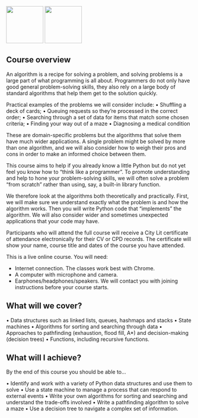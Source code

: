 <img width="100" src="https://github.com/paulinejdavis/algorithmsInPython/assets/111147520/9d48be92-e5dd-4610-bada-439bd4a5f20e">

<img width="100" src="https://github.com/paulinejdavis/algorithmsInPython/assets/111147520/1c335f1f-2633-4a0c-bd9e-bf76d4ef01cf">

## Course overview
An algorithm is a recipe for solving a problem, and solving problems is a large part of what programming is all about. Programmers do not only have good general problem-solving skills, they also rely on a large body of standard algorithms that help them get to the solution quickly.

Practical examples of the problems we will consider include:
• Shuffling a deck of cards;
• Queuing requests so they’re processed in the correct order;
• Searching through a set of data for items that match some chosen criteria;
• Finding your way out of a maze
• Diagnosing a medical condition


These are domain-specific problems but the algorithms that solve them have much wider applications. A single problem might be solved by more than one algorithm, and we will also consider how to weigh their pros and cons in order to make an informed choice between them.


This course aims to help if you already know a little Python but do not yet feel you know how to “think like a programmer”. To promote understanding and help to hone your problem-solving skills, we will often solve a problem “from scratch” rather than using, say, a built-in library function.

We therefore look at the algorithms both theoretically and practically. First, we will make sure we understand exactly what the problem is and how the algorithm works. Then you will write Python code that “implements” the algorithm. We will also consider wider and sometimes unexpected applications that your code may have.

Participants who will attend the full course will receive a City Lit certificate of attendance electronically for their CV or CPD records. The certificate will show your name, course title and dates of the course you have attended.

This is a live online course. You will need:
- Internet connection. The classes work best with Chrome.
- A computer with microphone and camera.
- Earphones/headphones/speakers.
We will contact you with joining instructions before your course starts.

## What will we cover?

• Data structures such as linked lists, queues, hashmaps and stacks
• State machines
• Algorithms for sorting and searching through data
• Approaches to pathfinding (exhaustion, flood fill, A*) and decision-making (decision trees)
• Functions, including recursive functions.

## What will I achieve?
By the end of this course you should be able to...

• Identify and work with a variety of Python data structures and use them to solve
• Use a state machine to manage a process that can respond to external events
• Write your own algorithms for sorting and searching and understand the trade-offs involved
• Write a pathfinding algorithm to solve a maze
• Use a decision tree to navigate a complex set of information. 